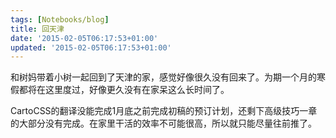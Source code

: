 ```yaml
---
tags: [Notebooks/blog]
title: 回天津
date: '2015-02-05T06:17:53+01:00'
updated: '2015-02-05T06:17:53+01:00'
---
```


和树妈带着小树一起回到了天津的家，感觉好像很久没有回来了。为期一个月的寒假都将在这里度过，好像更久没有在家呆这么长时间了。

CartoCSS的翻译没能完成1月底之前完成初稿的预订计划，还剩下高级技巧一章的大部分没有完成。在家里干活的效率不可能很高，所以就只能尽量往前推了。